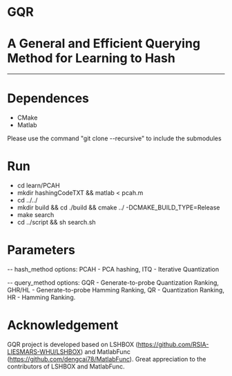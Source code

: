 GQR
==========
# A General and Efficient Querying Method for Learning to Hash
-----------------------------------------------------------------------------------------------------------------

# Dependences
- CMake
- Matlab

Please use the command "git clone --recursive" to include the submodules

# Run
- cd learn/PCAH 
- mkdir hashingCodeTXT && matlab < pcah.m
- cd ../../ 
- mkdir build && cd ./build && cmake ../ -DCMAKE_BUILD_TYPE=Release
- make search
- cd ../script && sh search.sh

# Parameters
-- hash_method
  options: PCAH - PCA hashing, ITQ - Iterative Quantization
  
-- query_method
  options: 
    GQR - Generate-to-probe Quantization Ranking,
    GHR/HL - Generate-to-probe Hamming Ranking,
    QR - Quantization Ranking,
    HR - Hamming Ranking.

# Acknowledgement
GQR project is developed based on LSHBOX (https://github.com/RSIA-LIESMARS-WHU/LSHBOX) and MatlabFunc (https://github.com/dengcai78/MatlabFunc). Great appreciation to the contributors of LSHBOX and MatlabFunc. 
